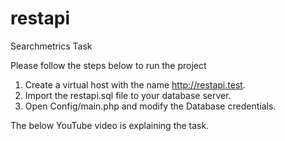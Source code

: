 # restapi
Searchmetrics Task

Please follow the steps below to run the project
1. Create a virtual host with the name http://restapi.test.
2. Import the restapi.sql file to your database server.
3. Open Config/main.php and modify the Database credentials.

The below YouTube video is explaining the task.

